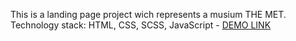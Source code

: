  This is a landing page project wich represents a musium THE MET. \
 Technology stack: HTML, CSS, SCSS, JavaScript
    - [DEMO LINK](https://kuznetsova-anastasiia.github.io/met-landing/)
